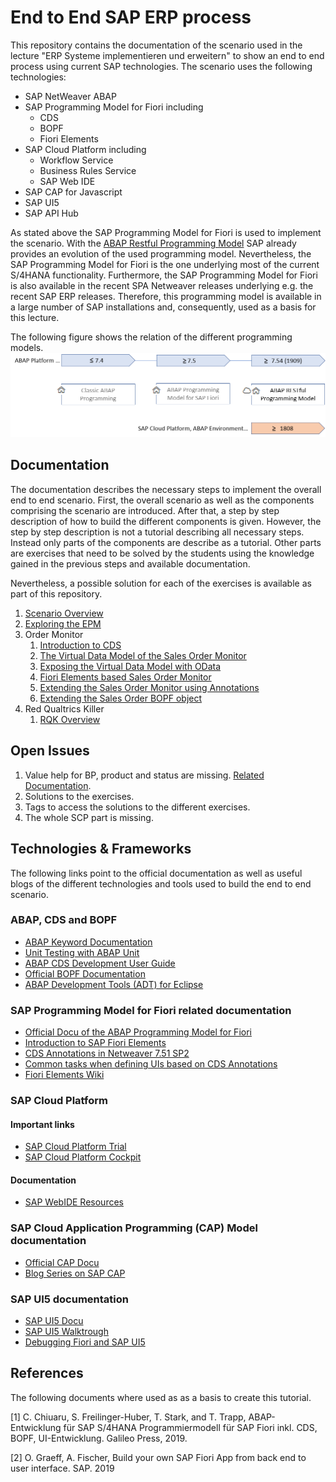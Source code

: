 # End to End SAP ERP process

This repository contains the documentation of the scenario used in the lecture
"ERP Systeme implementieren und erweitern" to show an end to end process using
current SAP technologies. The scenario uses the following technologies:

* SAP NetWeaver ABAP
* SAP Programming Model for Fiori including
  * CDS
  * BOPF
  * Fiori Elements
* SAP Cloud Platform including
  * Workflow Service
  * Business Rules Service
  * SAP Web IDE
* SAP CAP for Javascript
* SAP UI5
* SAP API Hub

As stated above the SAP Programming Model for Fiori is used to implement the scenario.
With the [ABAP Restful Programming Model](https://help.sap.com/viewer/923180ddb98240829d935862025004d6/Cloud/en-US/289477a81eec4d4e84c0302fb6835035.html) SAP already provides an evolution of the used programming model.
Nevertheless, the SAP Programming Model for Fiori is the one underlying most of the current S/4HANA
functionality. Furthermore, the SAP Programming Model for Fiori is also available in the recent
SPA Netweaver releases underlying e.g. the recent SAP ERP releases. Therefore, this programming model
is available in a large number of SAP installations and, consequently, used as a basis for this lecture.

The following figure shows the relation of the different programming models.
![ABAP Programming Models](img/abap_programming_models.png)

## Documentation

The documentation describes the necessary steps to implement the overall end to end scenario.
First, the overall scenario as well as the components comprising the scenario are introduced.
After that, a step by step description of how to build the different components is given. However,
the step by step description is not a tutorial describing all necessary steps. Instead only parts of the
components are describe as a tutorial. Other parts are exercises that need to be solved by the students using the
knowledge gained in the previous steps and available documentation.

Nevertheless, a possible solution for each of the exercises is available as part of this repository.

1. [Scenario Overview](docs/overview.md)
1. [Exploring the EPM](docs/exploring_epm.md)
1. Order Monitor
    1. [Introduction to CDS](docs/cds_intro.md)
    1. [The Virtual Data Model of the Sales Order Monitor](docs/order_monitor_vdm.md)
    1. [Exposing the Virtual Data Model with OData](docs/order_monitor_odata.md)
    1. [Fiori Elements based Sales Order Monitor](docs/order_monitor_fe_1.md)
    1. [Extending the Sales Order Monitor using Annotations](docs/order_monitor_fe_2.md)
    1. [Extending the Sales Order BOPF object](docs/order_monitor_bopf.md)
1. Red Qualtrics Killer
    1. [RQK Overview](docs/rqk_overview.md)

## Open Issues

1. Value help for BP, product and status are missing. [Related Documentation](https://help.sap.com/viewer/cc0c305d2fab47bd808adcad3ca7ee9d/1809.000/en-US/38126a6ef7cc4a02b8ffc812b5c11b38.html).
1. Solutions to the exercises.
1. Tags to access the solutions to the different exercises.
1. The whole SCP part is missing.

## Technologies & Frameworks

The following links point to the official documentation as well as useful blogs of the different technologies and tools used to build the end to end scenario.

### ABAP, CDS and BOPF

* [ABAP Keyword Documentation](https://help.sap.com/doc/abapdocu_751_index_htm/7.51/en-US/index.htm)
* [Unit Testing with ABAP Unit](https://help.sap.com/viewer/c238d694b825421f940829321ffa326a/1809.000/en-US/08c60b52cb85444ea3069779274b43db.html)
* [ABAP CDS Development User Guide](https://help.sap.com/viewer/f2e545608079437ab165c105649b89db/7.51.2/en-US/4ed1f2e06e391014adc9fffe4e204223.html)
* [Official BOPF Documentation](https://help.sap.com/viewer/aa7fc5c3c1524844b811735b9373252a/7.51.2/en-US/ff7b806c01e44df7ba70878cc11d8a73.html)
* [ABAP Development Tools (ADT) for Eclipse](https://help.sap.com/viewer/7bfe8cdcfbb040dcb6702dada8c3e2f0/7.51.2/en-US/a3314a7fd9384ce8a40eff2d3b144628.html?q=ABAP%20CDS%20Development%20User%20Guide)

### SAP Programming Model for Fiori related documentation

* [Official Docu of the ABAP Programming Model for Fiori](https://help.sap.com/viewer/cc0c305d2fab47bd808adcad3ca7ee9d/1809.000/en-US/3b77569ca8ee4226bdab4fcebd6f6ea6.html)
* [Introduction to SAP Fiori Elements](https://experience.sap.com/fiori-design-web/smart-templates/)
* [CDS Annotations in Netweaver 7.51 SP2](https://help.sap.com/viewer/cc0c305d2fab47bd808adcad3ca7ee9d/7.51.2/en-US/630ce9b386b84e80bfade96779fbaeec.html)
* [Common tasks when defining UIs based on CDS Annotations](https://help.sap.com/viewer/cc0c305d2fab47bd808adcad3ca7ee9d/7.51.2/en-US/79d27f9b1c8440098acad66173409322.html)
* [Fiori Elements Wiki](https://wiki.scn.sap.com/wiki/display/Fiori/Fiori+elements)

### SAP Cloud Platform

#### Important links

* [SAP Cloud Platform Trial](https://www.sap.com/cmp/td/sap-cloud-platform-trial.html)
* [SAP Cloud Platform Cockpit](https://cockpit.hanatrial.ondemand.com/cockpit/#/home/trial)

#### Documentation 

* [SAP WebIDE Resources](https://developers.sap.com/topics/sap-webide.html#details)

### SAP Cloud Application Programming (CAP) Model documentation

* [Official CAP Docu](https://cap.cloud.sap/docs/)
* [Blog Series on SAP CAP](https://blogs.sap.com/2019/10/19/build-an-english-premier-league-app-with-sap-cloud-application-programming-model-part-1-the-story-begins/)

### SAP UI5 documentation

* [SAP UI5 Docu](https://sapui5.hana.ondemand.com/#/topic)
* [SAP UI5 Walktrough](https://sapui5.hana.ondemand.com/#/topic/3da5f4be63264db99f2e5b04c5e853db)
* [Debugging Fiori and SAP UI5](https://blogs.sap.com/2018/02/14/debugging-fiori-and-ui5-materials/)

## References

The following documents where used as as a basis to create this tutorial.

[1] C. Chiuaru, S. Freilinger-Huber, T. Stark, and T. Trapp, ABAP-Entwicklung für SAP S/4HANA Programmiermodell für SAP Fiori inkl. CDS, BOPF, UI-Entwicklung. Galileo Press, 2019.

[2] O. Graeff, A. Fischer, Build your own SAP Fiori App from back end to user interface. SAP. 2019
